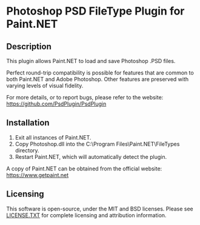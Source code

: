 # Photoshop PSD FileType Plugin for Paint.NET


## Description

This plugin allows Paint.NET to load and save Photoshop .PSD files.

Perfect round-trip compatibility is possible for features that are
common to both Paint.NET and Adobe Photoshop.  Other features are
preserved with varying levels of visual fidelity.

For more details, or to report bugs, please refer to the website:
  https://github.com/PsdPlugin/PsdPlugin


## Installation

1. Exit all instances of Paint.NET.
2. Copy Photoshop.dll into the C:\Program Files\Paint.NET\FileTypes
   directory.
3. Restart Paint.NET, which will automatically detect the plugin.

A copy of Paint.NET can be obtained from the official website:
  https://www.getpaint.net


## Licensing

This software is open-source, under the MIT and BSD licenses.  Please see
[LICENSE.TXT](License.txt) for complete licensing and attribution information.
